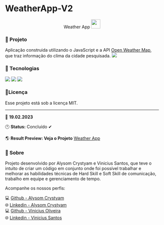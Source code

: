 # WeatherApp-V2
<div align="center">
<span> Weather App</span>
<img src="https://i.imgur.com/QQO84Ch.png" width="30">
</div>

### 📁 Projeto
Aplicação construida utilizando o JavaScript e a API [Open Weather Map](https://openweathermap.org/api), que traz informação do clima da cidade pesquisada.
<img src="https://i.imgur.com/1g7Yt25.png">

### 🧪 Tecnologias
<div align="left">
<img src="https://img.shields.io/badge/HTML5-E34F26?style=for-the-badge&logo=html5&logoColor=white">
<img src="https://img.shields.io/badge/CSS3-1572B6?style=for-the-badge&logo=css3&logoColor=white">
<img src="https://img.shields.io/badge/JavaScript-F7DF1E?style=for-the-badge&logo=javascript&logoColor=black">
</div>


### 📝Licença 

Esse projeto está sob a licença MIT.

---
📅  **19.02.2023**

🕛  **Status:**  Concluído  ✔

🌎  **Result Preview: Veja o Projeto** [Weather App](https://weatherapp-three-beta.vercel.app/)


###  :busts_in_silhouette: Sobre

Projeto desenvolvido por Alysom Crystyam e Vinicius Santos, que teve o intuito de criar um código em conjunto onde foi possível trabalhar e melhorar as habilidades técnicas de Hard Skill e Soft Skill de comunicação, trabalho em equipe e gerenciamento de tempo.

Acompanhe os nossos perfis:

💻  [Github - Alysom Crystyam ](https://github.com/alysomCRY)
</br>
🌐 [Linkedin - Alysom Crystyam](https://www.linkedin.com/in/alysom-crystyam-328a51254/)
</br>
💻  [Github - Vinicius Oliveira ](https://github.com/ViniciusOliver-stack)
</br>
🌐 [Linkedin - Vinicius Santos](https://www.linkedin.com/in/viniciussantos-oliveira/)







